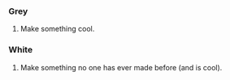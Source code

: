 ### Grey

1. Make something cool.

### White

1. Make something no one has ever made before (and is cool).